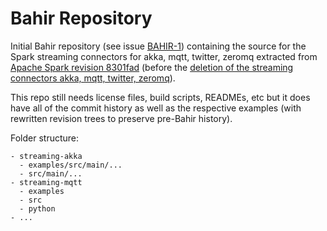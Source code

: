 # Bahir Repository

Initial Bahir repository (see issue [BAHIR-1](https://issues.apache.org/jira/browse/BAHIR-1)) containing the source for the Spark streaming connectors for akka, mqtt, twitter, zeromq 
extracted from [Apache Spark revision 8301fad](https://github.com/apache/spark/tree/8301fadd8d269da11e72870b7a889596e3337839)
(before the [deletion of the streaming connectors akka, mqtt, twitter, zeromq](https://issues.apache.org/jira/browse/SPARK-13843)). 

This repo still needs license files, build scripts, READMEs, etc but it does have all of 
the commit history as well as the respective examples (with rewritten revision trees to preserve pre-Bahir history).


Folder structure:
```
- streaming-akka
  - examples/src/main/...
  - src/main/...
- streaming-mqtt
  - examples
  - src
  - python
- ...
```
